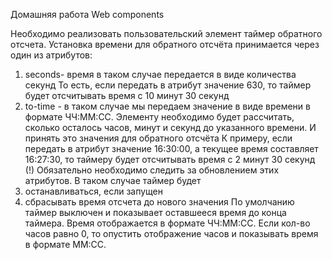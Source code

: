 Домашняя работа Web components  

Необходимо реализовать пользовательский элемент таймер обратного отсчета.
Установка времени для обратного отсчёта принимается через один из атрибутов:
1) seconds- время в таком случае передается в виде количества секунд
То есть, если передать в атрибут значение 630, то таймер будет отсчитывать
время с 10 минут 30 секунд
2) to-time - в таком случае мы передаем значение в виде времени в формате
ЧЧ:ММ:СС. Элементу необходимо будет рассчитать, сколько осталось часов,
минут и секунд до указанного времени. И принять это значения для обратного
отсчёта
К примеру, если передать в атрибут значение 16:30:00, а текущее время
составляет 16:27:30, то таймеру будет отсчитывать время с 2 минут 30 секунд
(!) Обязательно необходимо следить за обновлением этих атрибутов. В таком случае
таймер будет
1) останавливаться, если запущен
2) сбрасывать время отсчета до нового значения
По умолчанию таймер выключен и показывает оставшееся время до конца таймера.
Время отображается в формате ЧЧ:ММ:СС. Если кол-во часов равно 0, то опустить
отображение часов и показывать время в формате ММ:СС. 
